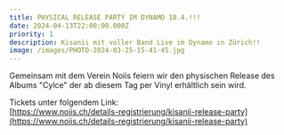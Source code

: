 ```yaml
---
title: PHYSICAL RELEASE PARTY IM DYNAMO 18.4.!!!
date: 2024-04-13T22:00:00.000Z
priority: 1
description: Kisanii mit voller Band Live im Dynamo in Zürich!!
image: /images/PHOTO-2024-03-25-15-41-45.jpg
---
```


Gemeinsam mit dem Verein Noiis feiern wir den physischen Release des Albums "Cylce" der ab diesem Tag per Vinyl erhältlich sein wird.

Tickets unter folgendem Link:\
[https://www.noiis.ch/details-registrierung/kisanii-release-party](https://www.noiis.ch/details-registrierung/kisanii-release-party)

